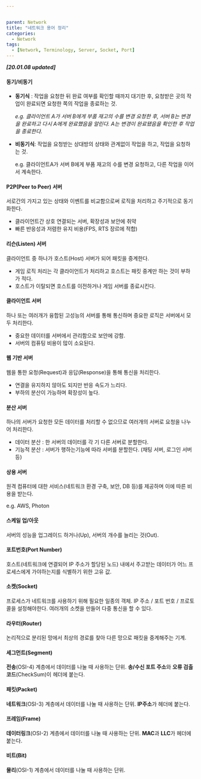 ```yaml
---


parent: Network
title: "네트워크 용어 정리"
categories:
  - Network
tags:
  - [Network, Terminology, Server, Socket, Port]
---
```


***[20.01.08 updated]***



#### 동기/비동기

- **동기식** : 작업을 요청한 뒤 완료 여부를 확인할 때까지 대기한 후, 요청받은 곳의 작업이 완료되면 요청한 쪽의 작업을 종료하는 것.

  *e.g. 클라이언트 A가 서버 B에게  부품 재고의 수를 변경 요청한 후, 서버 B는 변경을 완료하고 다시 A에게 완료했음을 알린다. A는 변경이 완료됐음을 확인한 후 작업을 종료한다.*

- **비동기식**: 작업을 요청받는 상대방의 상태와 관계없이 작업을 하고, 작업을 요청하는 것.

  e.g. 클라이언트A가 서버 B에게 부품 재고의 수를 변경 요청하고, 다른 작업을 이어서 계속한다.



#### P2P(Peer to Peer) 서버

서로간의 가지고 있는 상태와 이벤트를 비교함으로써 로직을 처리하고 주기적으로 동기화한다.

- 클라이언트간 상호 연결되는 서버, 확장성과 보안에 취약
- 빠른 반응성과 저렴한 유지 비용(FPS, RTS 장르에 적합)



#### 리슨(Listen) 서버

클라이언트 중 하나가 호스트(Host) 서버가 되어 패킷을 중계한다.

- 게임 로직 처리는 각 클라이언트가 처리하고 호스트는 패킷 중계만 하는 것이 부하가 적다.
- 호스트가 이탈되면 호스트를 이전하거나 게임 서버를 종료시킨다.



#### 클라이언트 서버

하나 또는 여러개가 융합된 고성능의 서버를 통해 통신하며 중요한 로직은 서버에서 모두 처리한다.

- 중요한 데이터를 서버에서 관리함으로 보안에 강함.
- 서버의 컴퓨팅 비용이 많이 소요된다.



#### 웹 기반 서버

웹을 통한 요청(Request)과 응답(Response)을 통해 통신을 처리한다.

- 연결을 유지하지 않아도 되지만 반응 속도가 느리다.
- 부하의 분산이 가능하며 확장성이 높다.



#### 분산 서버

하나의 서버가 요청한 모든 데이터를 처리할 수 없으므로 여러개의 서버로 요청을 나누어 처리한다.

- 데이터 분산 : 한 서버의 데이터를 각 기 다른 서버로 분할한다.
- 기능적 분산 : 서버가 행하는기능에 따라 서버를 분할한다. (채팅 서버, 로그인 서버 등)



#### 상용 서버

원격 컴퓨터에 대한 서비스(네트워크 환경 구축, 보안, DB 등)를 제공하며 이에 따른 비용을 받는다.

e.g. AWS, Photon



#### 스케일 업/아웃

서버의 성능을 업그레이드 하거나(Up), 서버의 개수를 늘리는 것(Out).



#### 포트번호(Port Number)

호스트(네트워크에 연결되어 IP 주소가 할당된 노드) 내에서 주고받는 데이터가 어느 프로세스에게 가야하는지를 식별하기 위한 고유 값.



#### 소켓(Socket)

프로세스가 네트워크를 사용하기 위해 필요한 일종의 객체. IP 주소 / 포트 번호 / 프로토콜을 설정해야한다. 여러개의 소켓을 만들어 다중 통신을 할 수 있다.



#### 라우터(Router)

논리적으로 분리된 망에서 최상의 경로를 찾아 다른 망으로 패킷을 중계해주는 기계.



#### 세그먼트(Segment)

**전송**(OSI-4) 계층에서 데이터를 나눌 때 사용하는 단위. **송/수신 포트 주소**와 **오류 검출 코드**(CheckSum)이 헤더에 붙는다.



#### 패킷(Packet)

**네트워크**(OSI-3) 계층에서 데이터를 나눌 때 사용하는 단위. **IP주소**가 헤더에 붙는다.



#### 프레임(Frame)

**데이터링크**(OSI-2) 계층에서 데이터를 나눌 때 사용하는 단위. **MAC**과 **LLC**가 헤더에 붙는다.



#### 비트(Bit)

**물리**(OSI-1) 계층에서 데이터를 나눌 때 사용하는 단위.